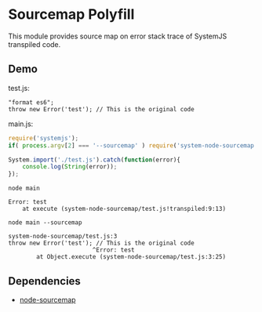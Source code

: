 # Sourcemap Polyfill

This module provides source map on error stack trace of SystemJS transpiled code.

## Demo

test.js:

```
"format es6";
throw new Error('test'); // This is the original code
```

main.js:

```javascript
require('systemjs');
if( process.argv[2] === '--sourcemap' ) require('system-node-sourcemap');

System.import('./test.js').catch(function(error){
	console.log(String(error));
});
```

`node main`

```
Error: test
    at execute (system-node-sourcemap/test.js!transpiled:9:13)
```

`node main --sourcemap`

```
system-node-sourcemap/test.js:3
throw new Error('test'); // This is the original code
                        ^Error: test
        at Object.execute (system-node-sourcemap/test.js:3:25)
```

## Dependencies

- [node-sourcemap](https://github.com/dmail/node-sourcemap)
